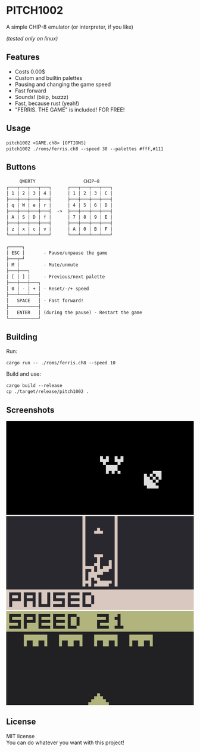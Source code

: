 # PITCH1002

A simple CHIP-8 emulator (or interpreter, if you like)

*(tested only on linux)*

## Features

- Costs 0.00$
- Custom and builtin palettes
- Pausing and changing the game speed
- Fast forward
- Sounds! (biiip, buzzz)
- Fast, because rust (yeah!)
- "FERRIS. THE GAME" is included! FOR FREE!

## Usage

```
pitch1002 <GAME.ch8> [OPTIONS]
pitch1002 ./roms/ferris.ch8 --speed 30 --palettes #fff,#111
```

## Buttons

```
     QWERTY                  CHIP─8     
┌───┬───┬───┬───┐      ┌───┬───┬───┬───┐
│ 1 │ 2 │ 3 │ 4 │      │ 1 │ 2 │ 3 │ C │
├───┼───┼───┼───┤      ├───┼───┼───┼───┤
│ q │ W │ e │ r │      │ 4 │ 5 │ 6 │ D │
├───┼───┼───┼───┤  ->  ├───┼───┼───┼───┤
│ A │ S │ D │ f │      │ 7 │ 8 │ 9 │ E │
├───┼───┼───┼───┤      ├───┼───┼───┼───┤
│ z │ x │ c │ v │      │ A │ 0 │ B │ F │
└───┴───┴───┴───┘      └───┴───┴───┴───┘

┌─────┐
│ ESC │       - Pause/unpause the game
├───┬─┘
│ M │         - Mute/unmute
├───┼───┐
│ [ │ ] │     - Previous/next palette
├───┼───┼───┐
│ 0 │ - │ + │ - Reset/-/+ speed
├───┴───┴───┤
│   SPACE   │ - Fast forward!
├───────────┤
│   ENTER   │ (during the pause) - Restart the game
└───────────┘
```

## Building

Run:
```
cargo run -- ./roms/ferris.ch8 --speed 10
```

Build and use:
```
cargo build --release
cp ./target/release/pitch1002 .
```

## Screenshots

![one!](./screenshots/1.png)
![two!](./screenshots/2.png)
![three!](./screenshots/3.png)

## License

MIT license\
You can do whatever you want with this project!
